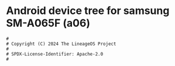 # Android device tree for samsung SM-A065F (a06)

```
#
# Copyright (C) 2024 The LineageOS Project
#
# SPDX-License-Identifier: Apache-2.0
#
```
